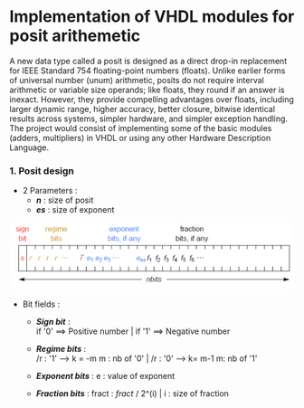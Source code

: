 Implementation of VHDL modules for posit arithemetic 
====================================================


A new data type called a posit is designed as a direct drop-in replacement for IEEE Standard 754 floating-point numbers (floats). Unlike earlier forms of universal number (unum) arithmetic, posits do not require interval arithmetic or variable size operands; like floats, they round if an answer is inexact. However, they provide compelling advantages over floats, including larger dynamic range, higher accuracy, better closure, bitwise identical results across systems, simpler hardware, and simpler exception handling. The project would consist of implementing some of the basic modules (adders, multipliers) in VHDL or using any other Hardware Description Language. 



### 1. Posit design #

* 2 Parameters :    
  -   _**n**_ : size of posit    
  -   _**es**_ : size of exponent


![](src/Design_posit.PNG)

* Bit fields :
    
    -   _**Sign bit**_ :  
    			 if '0' ==> Positive number      |      if '1' ==> Negative number
	    
    -   _**Regime bits**_ :  
    			 /r : '1'   -->       k = -m                         m : nb of '0'     |      /r : '0'   -->       k= m-1                         m: nb of '1'
	   
    -   _**Exponent bits**_ : e  : value of exponent 
	    
    -   _**Fraction bits**_ : fract  : _fract_ / 2^(i)     |     i : size of fraction


  
